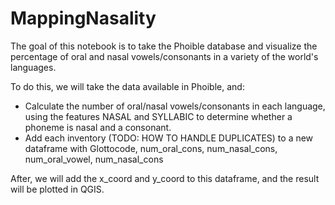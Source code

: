 # MappingNasality

The goal of this notebook is to take the Phoible database and visualize the percentage of oral and nasal vowels/consonants in a variety of the world's languages. 

To do this, we will take the data available in Phoible, and:
- Calculate the number of oral/nasal vowels/consonants in each language, using the features NASAL and SYLLABIC to determine whether a phoneme is nasal and a consonant.
- Add each inventory (TODO: HOW TO HANDLE DUPLICATES) to a new dataframe with Glottocode, num_oral_cons, num_nasal_cons, num_oral_vowel, num_nasal_cons

After, we will add the x_coord and y_coord to this dataframe, and the result will be plotted in QGIS.